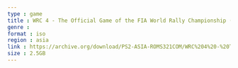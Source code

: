 ```yaml
---
type : game
title : WRC 4 - The Official Game of the FIA World Rally Championship (Japan) (v1.02)
genre : 
format : iso
region : asia
link : https://archive.org/download/PS2-ASIA-ROMS321COM/WRC%204%20-%20The%20Official%20Game%20of%20the%20FIA%20World%20Rally%20Championship%20%28Japan%29%20%28v1.02%29.7z
size : 2.5GB
---
```

